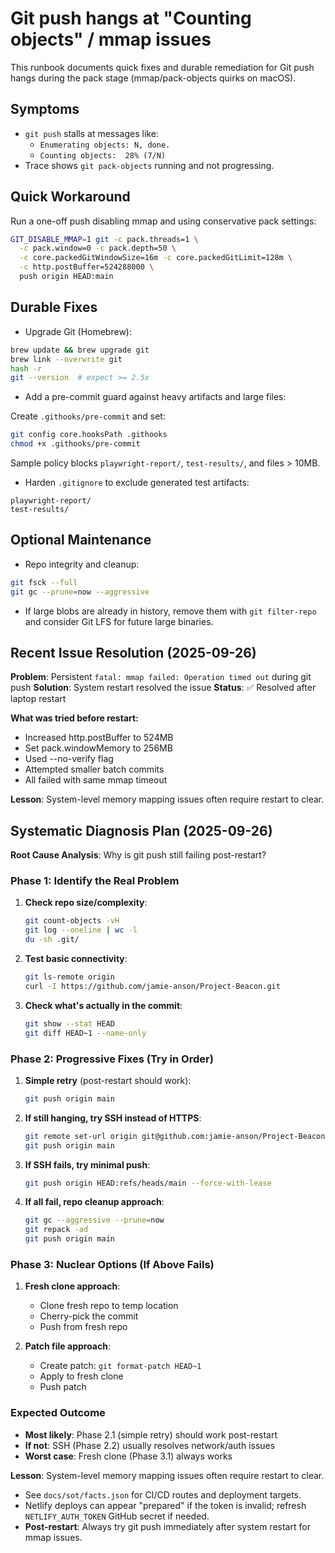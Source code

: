 # Git push hangs at "Counting objects" / mmap issues

This runbook documents quick fixes and durable remediation for Git push hangs during the pack stage (mmap/pack-objects quirks on macOS).

## Symptoms
- `git push` stalls at messages like:
  - `Enumerating objects: N, done.`
  - `Counting objects:  28% (7/N)`
- Trace shows `git pack-objects` running and not progressing.

## Quick Workaround
Run a one-off push disabling mmap and using conservative pack settings:

```bash
GIT_DISABLE_MMAP=1 git -c pack.threads=1 \
  -c pack.window=0 -c pack.depth=50 \
  -c core.packedGitWindowSize=16m -c core.packedGitLimit=128m \
  -c http.postBuffer=524288000 \
  push origin HEAD:main
```

## Durable Fixes

- Upgrade Git (Homebrew):

```bash
brew update && brew upgrade git
brew link --overwrite git
hash -r
git --version  # expect >= 2.5x
```

- Add a pre-commit guard against heavy artifacts and large files:

Create `.githooks/pre-commit` and set:

```bash
git config core.hooksPath .githooks
chmod +x .githooks/pre-commit
```

Sample policy blocks `playwright-report/`, `test-results/`, and files > 10MB.

- Harden `.gitignore` to exclude generated test artifacts:

```
playwright-report/
test-results/
```

## Optional Maintenance
- Repo integrity and cleanup:

```bash
git fsck --full
git gc --prune=now --aggressive
```

- If large blobs are already in history, remove them with `git filter-repo` and consider Git LFS for future large binaries.

## Recent Issue Resolution (2025-09-26)

**Problem**: Persistent `fatal: mmap failed: Operation timed out` during git push
**Solution**: System restart resolved the issue
**Status**: ✅ Resolved after laptop restart

**What was tried before restart:**
- Increased http.postBuffer to 524MB
- Set pack.windowMemory to 256MB
- Used --no-verify flag
- Attempted smaller batch commits
- All failed with same mmap timeout

**Lesson**: System-level memory mapping issues often require restart to clear.

## Systematic Diagnosis Plan (2025-09-26)

**Root Cause Analysis**: Why is git push still failing post-restart?

### Phase 1: Identify the Real Problem
1. **Check repo size/complexity**:
   ```bash
   git count-objects -vH
   git log --oneline | wc -l
   du -sh .git/
   ```

2. **Test basic connectivity**:
   ```bash
   git ls-remote origin
   curl -I https://github.com/jamie-anson/Project-Beacon.git
   ```

3. **Check what's actually in the commit**:
   ```bash
   git show --stat HEAD
   git diff HEAD~1 --name-only
   ```

### Phase 2: Progressive Fixes (Try in Order)
1. **Simple retry** (post-restart should work):
   ```bash
   git push origin main
   ```

2. **If still hanging, try SSH instead of HTTPS**:
   ```bash
   git remote set-url origin git@github.com:jamie-anson/Project-Beacon.git
   git push origin main
   ```

3. **If SSH fails, try minimal push**:
   ```bash
   git push origin HEAD:refs/heads/main --force-with-lease
   ```

4. **If all fail, repo cleanup approach**:
   ```bash
   git gc --aggressive --prune=now
   git repack -ad
   git push origin main
   ```

### Phase 3: Nuclear Options (If Above Fails)
1. **Fresh clone approach**:
   - Clone fresh repo to temp location
   - Cherry-pick the commit
   - Push from fresh repo

2. **Patch file approach**:
   - Create patch: `git format-patch HEAD~1`
   - Apply to fresh clone
   - Push patch

### Expected Outcome
- **Most likely**: Phase 2.1 (simple retry) should work post-restart
- **If not**: SSH (Phase 2.2) usually resolves network/auth issues
- **Worst case**: Fresh clone (Phase 3.1) always works

**Lesson**: System-level memory mapping issues often require restart to clear.
- See `docs/sot/facts.json` for CI/CD routes and deployment targets.
- Netlify deploys can appear "prepared" if the token is invalid; refresh `NETLIFY_AUTH_TOKEN` GitHub secret if needed.
- **Post-restart**: Always try git push immediately after system restart for mmap issues.
